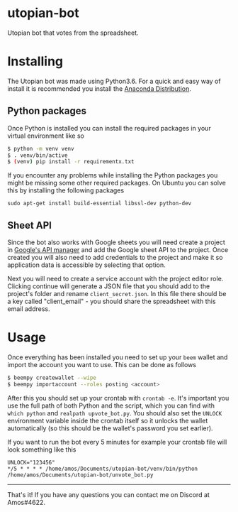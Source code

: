 # utopian-bot
Utopian bot that votes from the spreadsheet.

# Installing

The Utopian bot was made using Python3.6. For a quick and easy way of install it is recommended you install the [Anaconda Distribution](https://www.anaconda.com/what-is-anaconda/). 

## Python packages
Once Python is installed you can install the required packages in your virtual environment like so

```bash
$ python -m venv venv
$ . venv/bin/active
$ (venv) pip install -r requirementx.txt
```

If you encounter any problems while installing the Python packages you might be missing some other required packages. On Ubuntu you can solve this by installing the following packages

```
sudo apt-get install build-essential libssl-dev python-dev
```

## Sheet API
Since the bot also works with Google sheets you will need create a project in [Google's API manager](https://console.cloud.google.com/apis/dashboard) and add the Google sheet API to the project. Once created you will also need to add credentials to the project and make it so application data is accessible by selecting that option.

Next you will need to create a service account with the project editor role. Clicking continue will generate a JSON file that you should add to the project's folder and rename `client_secret.json`. In this file there should be a key called "client_email" - you should share the spreadsheet with this email address.

# Usage

Once everything has been installed you need to set up your `beem` wallet and import the account you want to use. This can be done as follows

```bash
$ beempy createwallet --wipe
$ beempy importaccount --roles posting <account>
```

After this you should set up your crontab with `crontab -e`. It's important you use the full path of both Python and the script, which you can find with `which python` and `realpath upvote_bot.py`. You should also set the `UNLOCK` environment variable inside the crontab itself so it unlocks the wallet automatically (so this should be the wallet's password you set earlier).

If you want to run the bot every 5 minutes for example your crontab file will look something like this

```
UNLOCK="123456"
*/5 * * * * /home/amos/Documents/utopian-bot/venv/bin/python /home/amos/Documents/utopian-bot/unvote_bot.py
```

---

That's it! If you have any questions you can contact me on Discord at Amos#4622.
